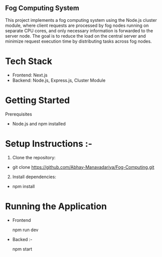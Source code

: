 ## Fog Computing System

This project implements a fog computing system using the Node.js cluster module, where client requests are processed by fog nodes running on separate CPU cores, and only necessary information is forwarded to the server node. The goal is to reduce the load on the central server and minimize request execution time by distributing tasks across fog nodes.

# Tech Stack

- Frontend: Next.js
- Backend: Node.js, Express.js, Cluster Module

# Getting Started

Prerequisites
- Node.js and npm installed

# Setup Instructions :- 

1. Clone the repository:

  - git clone https://github.com/Abhay-Manavadariya/Fog-Computing.git

2. Install dependencies:
   
  - npm install

# Running the Application

- Frontend

  npm run dev

- Backed :-

  npm start